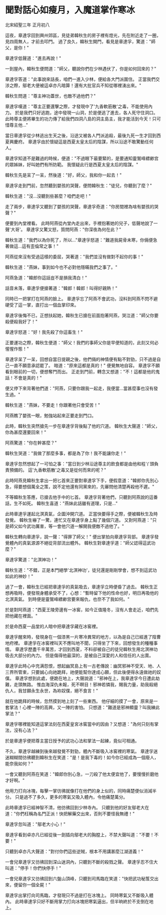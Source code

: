 # 聞對話心如瘦月，入魔道掌作寒冰

北宋紹聖三年 正月初八

這夜，章達孚回到興州郊區，見徒弟韓秋生的房子裡有燈光，先在附近走了一圈，見四周無人，才前去叩門。 過了良久，韓秋生開門，看見是章達孚，驚道："師父，是你！"

章達孚低聲道："進去再說！"

一到屋內，韓秋生便問道："師父，聽說你們在少林遇伏了，你是如何回來的？"

章達孚答道："此事說來話長，咱們一進入少林，便給各大門派圍住。 正當我們交涉之際，鄔老大便被這卓亦凡暗算！還有大批官兵不知從哪裡湧出來。"

韓秋生問道："尊主神功蓋世，也敵不過他們？"

章達孚嘆道："尊主正要還擊之際，才發現中了'九香軟筋散'之毒，不能使用內力。 於是我們只好逃跑，途中發現一山洞，於是便逃了進去，各人死守住洞口。 此時尊主便將畢生的功力傳了給我們四洞八島的洞主島主，我才能活到今天！只可惜尊主他..."

當日章達孚從少林逃出生天之後，沿途又被各人門派追殺，最後九死一生才回到西夏興慶府。 章達孚由於懷疑這是西夏太皇太后的陰謀，所以沿途不敢驚動任何人。

章達孚知道不是難過的時候，便道："不過眼下最要緊的，是要通知靈鷲峰縹緲宫的眾姊妹，好叫她們有所防範。 我懷疑此行是西夏太皇太后的陰謀。"

韓秋生先是呆了一呆，然後道："好，師父，我和你一起去！"

章達孚走到門前，忽然聽到嬰孩的哭聲，便問韓秋生："徒兒，你聽到了麼？"

韓秋生道："沒...沒聽到些甚麼？咱們走吧！"

走了兩步，章達孚又聽到了嬰孩的哭聲，章達孚奇道："你房間裡為啥有嬰孩的哭聲？"

便要到內堂裡看。 此時阿燕從內堂內走出來，手裡抱著她的兒子，低聲地說了一聲'大哥'。 章達孚又驚又怒，質問阿燕："你深夜為何在此？"

韓秋生道："我們以為你死了，所以..."章達孚怒道："難道我屍骨未寒，你倆便急著做這...這有歪倫常之事！"

阿燕從來沒有受過這樣的委屈，哭著道："我們並沒有做對不起你的事！"

韓秋生道："燕妹，事到如今也不必對他隱瞞我們之事了。"

阿燕急道："韓郎你這話豈不是損我清白！"

話音未落，章達孚便搶著道："韓郎！韓郎！叫得好親熱！"

同時已一把掌打在阿燕的臉上。 章達孚忘了阿燕不會武功，沒料到阿燕不閃不避硬受了這一掌，直打出一個血掌印來。

章達孚後悔不已，正想扶起她，韓秋生已搶在前面抱著阿燕，哭泣道："師父你要殺便殺我好了！"

章達孚怒道："好！我先殺了你這畜生！"

正要運功之際，韓秋生便道："師父！我們的事師父你是早便知道的，此刻又何必惺惺作態！"

章達孚呆了一呆，回想自當日提親之後，他們倆的神情便有點不對勁，只不過是自己一直不願意承認罷了。 暗道："原來這都是真的！" 便覺無地自容。 章達孚不願看到眼前的一切，便想奪門而出。 正走到門前，轉念又想道："不！這都是他的鬼話！不會是真的！"

便又停下來背著他們道："阿燕，只要你跟我一起走，我便當...當甚麼事也沒有發生過。"

韓秋生道："燕妹，不要走！你跟著他只會受苦！"

阿燕瞧了嬰孩一眼，勉強站起來正要走到門口。

此時，韓秋生突然搶先一步在章達孚背後點了他的穴道。 韓秋生大聲道："師父，你為甚麼還要回來！"

阿燕驚道："你在幹甚麼？"

韓秋生哭道："我做了那麼多事，都是為了你！我不能讓你走！"

章達孚忽然想起了一可怕之事："當日到少林沿途尊主的飲食都是由他和程丫頭負責預備的。 這'九香軟筋散'之毒又是從何而來的呢？"

此時阿燕見韓秋生拿出一把匕首來正要對章達孚下手，便假意道："韓郎你先別心急，得要想個萬全之策，說不定他還有同黨來的，先審問他清楚再殺他不遲。"

不等韓秋生答應，已搶去他手中的匕首。 章達孚背著他們，只聽到阿燕說的這番話，生不如死。 韓秋生喜道："燕妹此話雖有道理，只是..."

此時章達孚運起北溟真氣，企圖沖開穴道。 正當快要得手之際，便被韓秋生及時發覺。 韓秋生嚇了一驚，連忙又在章達孚身上點了幾個穴道。 又對阿燕道："只是師父如今武功厲害，等一會他穴道一解開我便敵不過他了。"

韓秋生轉向章達孚，說一聲："得罪了師父！" 便出掌拍向章達孚背部。 章達孚發覺體內的真氣源源不絕從背部流出體外。 韓秋生對章達孚道："師父認得這武功麼？"

章達孚驚道："北溟神功！"

韓秋生道："不錯，正是本門絕學'北溟神功'，徒兒還是剛剛學會，想不到這武功如此的神妙！"

過了一會，韓秋生已經把章達孚的真氣吸去，章達孚立時便昏了過去。 韓秋生正想再吸時，便發現身體承受不了，心想："暫時留下他的性命也好，明日再吸他的北溟真氣。 到時便是靈鷲峰縹緲宫要來報仇，也奈不了我如何。"

於是對阿燕道："西夏王陵旁邊有一冰窖，如今正值隆冬，沒有人會走近，咱們先把他藏在裡面。"

於是命西夏一品堂的人暗中把章達孚藏在冰窖裡。

章達孚醒來時，發現身在一個漆黑一片寒冷異常的地方，以為是自己已經進了陰曹地府裡。 章達孚在冰窖裡叫天不應叫地不聞，只得坐了下來，回想發生的種種事情。 章達孚歷盡千辛萬苦，才回到西夏，不料卻被自己的徒兒韓秋生用北溟神功吸去大部分的內力。 但是傷得他最深的，是被自己深愛的人和信任的人出賣。

章達孚此時心中充满怨恨，想起幽冥島上有一古老傳說：幽冥邪神不受天、地、人三界所管束，只要誠心向祂跪拜，祂便能幫你達成心願，但此後便得永遠做祂的奴僕。 章達孚想到此處，便跪在地上，大聲說道："邪神在上，我章達孚今日遭此劫難，走頭無路。 惟血海深仇未報，死不瞑目！邪神若憐我，賜我力量，助我殺絕仇人，我甘願永生永世，為袮奴僕，絕不食言！"

就在他跪拜的時候，忽然摸到地上刻了一些東西。 他仔細的摸了一會，原來是一套掌法！心裡一陣的高興，又一陣的害怕。 只想道："難道是邪神顯靈？叫我練此掌法？"

章達孚哪裡能知道這掌法刻在西夏皇宮冰窖當中的因由？又想道："為何只刻有掌法，沒有心法？"

於是章達孚便把尊主當日授予的武功心法和掌法一起練，竟似可相通。

不久，章達孚越練到後來越發覺不對勁，體內不斷吸入冰窖裡的寒氣。 章達孚迷迷糊糊間彷彿聽到韓秋生在笑道："是！是我下毒的！如今你已經成為一個廢人，能奈我如何？"

一會又聽到阿燕在笑道："韓郎你別心急，一刀殺了他太便宜他了，要慢慢折磨他才好啊。"

他用力打向冰塊，每擊一掌彷彿就像打在他們的身上似的，同時痛楚便似消減半分。 只是過不了多久，更多的寒氣又吸入體內，令他痛楚萬分。

此時章達孚已經神智不清，他彷彿回到少林寺內。 只聽到他的好友鄔老大在道："你們枉稱為名門正派！快把解藥交出來，否則不要怪我無禮！"

章達孚忽叫道："鄔老大小心！"

章達孚看到卓亦凡已經從後一劍插向鄔老大的胸膛上，不禁大聲叫道："不要！不要！"

只聽到卓亦凡大聲道："對付你們這些逆賊，根本不用講甚麼江湖道義！"

一會兒章達孚又彷彿回到深山迷洞內，只聽到不斷的殺戮之聲。 章達孚忍不住大叫道："停手！你們快停手！"

一會兒章達孚又彷彿回到六盤山頂峰，只聽到司馬臨在笑道："快把武功秘笈交出來，便留你一個全屍！"

章達孚出掌打向司馬臨，才發現只不過是打在冰塊上。 同時寒氣又不斷吸入體內。 此時章達孚只好不斷用掌力打向冰塊把寒氣逼出，但半晌終於不支倒在地上。

